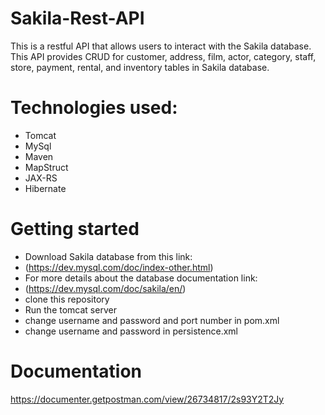 # Sakila-Rest-API
This is a restful API that allows users to interact with the Sakila database. This API provides CRUD for customer, address, film, actor, category, staff, store, payment, rental, and inventory tables in Sakila database.
# Technologies used:
- Tomcat
- MySql
- Maven
- MapStruct
- JAX-RS
- Hibernate
# Getting started
- Download Sakila database from this link:
- (https://dev.mysql.com/doc/index-other.html)
- For more details about the database documentation link:
- (https://dev.mysql.com/doc/sakila/en/)
- clone this repository
- Run the tomcat server
- change username and password and port number in pom.xml
- change username and password in persistence.xml
# Documentation 
https://documenter.getpostman.com/view/26734817/2s93Y2T2Jy

